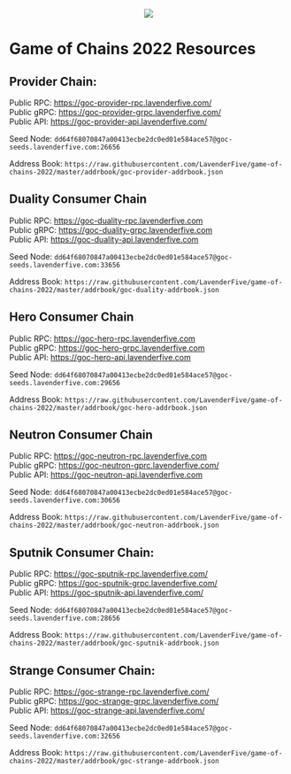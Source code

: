 <p align="center">
  <img src="https://user-images.githubusercontent.com/9121234/190864636-b5047a5b-8f44-42ed-a9de-62095bebd2a3.jpg" />
</p>
  
# Game of Chains 2022 Resources
  
## **Provider Chain**:  
Public RPC:  https://goc-provider-rpc.lavenderfive.com/  
Public gRPC: https://goc-provider-grpc.lavenderfive.com/  
Public API:  https://goc-provider-api.lavenderfive.com/  
  
Seed Node: `dd64f68070847a00413ecbe2dc0ed01e584ace57@goc-seeds.lavenderfive.com:26656`    
  
Address Book: `https://raw.githubusercontent.com/LavenderFive/game-of-chains-2022/master/addrbook/goc-provider-addrbook.json`  
  
## **Duality Consumer Chain**
Public RPC: https://goc-duality-rpc.lavenderfive.com  
Public gRPC: https://goc-duality-grpc.lavenderfive.com  
Public API: https://goc-duality-api.lavenderfive.com   
  
Seed Node: `dd64f68070847a00413ecbe2dc0ed01e584ace57@goc-seeds.lavenderfive.com:33656`    
  
Address Book: `https://raw.githubusercontent.com/LavenderFive/game-of-chains-2022/master/addrbook/goc-duality-addrbook.json`  
  
## **Hero Consumer Chain**  
Public RPC: https://goc-hero-rpc.lavenderfive.com  
Public gRPC: https://goc-hero-grpc.lavenderfive.com  
Public API: https://goc-hero-api.lavenderfive.com  
  
Seed Node: `dd64f68070847a00413ecbe2dc0ed01e584ace57@goc-seeds.lavenderfive.com:29656`  
  
Address Book: `https://raw.githubusercontent.com/LavenderFive/game-of-chains-2022/master/addrbook/goc-hero-addrbook.json`  
  
## **Neutron Consumer Chain**  
Public RPC: https://goc-neutron-rpc.lavenderfive.com  
Public gRPC: https://goc-neutron-gprc.lavenderfive.com/  
Public API: https://goc-neutron-api.lavenderfive.com  
  
Seed Node: `dd64f68070847a00413ecbe2dc0ed01e584ace57@goc-seeds.lavenderfive.com:30656`    
  
Address Book:  `https://raw.githubusercontent.com/LavenderFive/game-of-chains-2022/master/addrbook/goc-neutron-addrbook.json`  
  
## **Sputnik Consumer Chain**:  
Public RPC: https://goc-sputnik-rpc.lavenderfive.com/   
Public gRPC: https://goc-sputnik-grpc.lavenderfive.com/  
Public API: https://goc-sputnik-api.lavenderfive.com/ 
  
Seed Node: `dd64f68070847a00413ecbe2dc0ed01e584ace57@goc-seeds.lavenderfive.com:28656`    
  
Address Book: `https://raw.githubusercontent.com/LavenderFive/game-of-chains-2022/master/addrbook/goc-sputnik-addrbook.json`  
  
## **Strange Consumer Chain**:  
Public RPC: https://goc-strange-rpc.lavenderfive.com/  
Public gRPC: https://goc-strange-grpc.lavenderfive.com/    
Public API: https://goc-strange-api.lavenderfive.com/  
  
Seed Node: `dd64f68070847a00413ecbe2dc0ed01e584ace57@goc-seeds.lavenderfive.com:32656`    
  
Address Book: `https://raw.githubusercontent.com/LavenderFive/game-of-chains-2022/master/addrbook/goc-strange-addrbook.json`  
